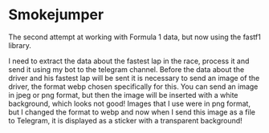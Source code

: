 # Smokejumper

The second attempt at working with Formula 1 data, but now using the fastf1 library.

I need to extract the data about the fastest lap in the race, process it and send it using my bot to the telegram channel.
Before the data about the driver and his fastest lap will be sent it is necessary to send an image of the driver, the format webp chosen specifically for this.
You can send an image in jpeg or png format, but then the image will be inserted with a white background, which looks not good!
Images that I use were in png format, but I changed the format to webp and now when I send this image as a file to Telegram, it is displayed as a sticker with a transparent background!
